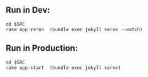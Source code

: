 Run in Dev:
-----------
    cd $SRC
    rake app:rerun  (bundle exec jekyll serve --watch)

Run in Production:
-----------
    cd $SRC
    rake app:start  (bundle exec jekyll serve)
